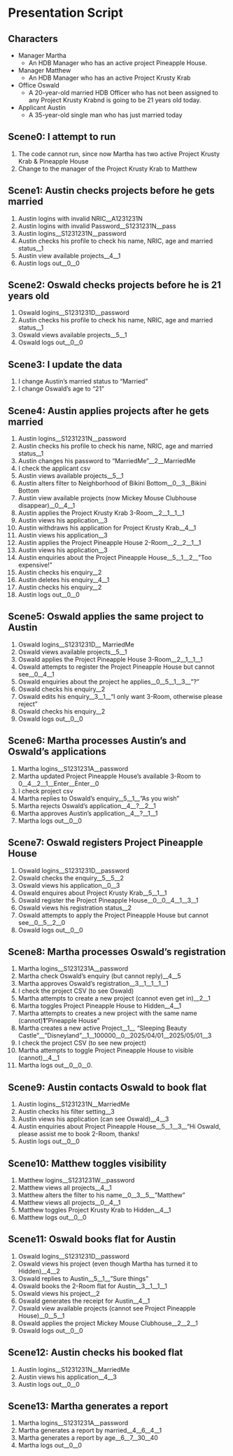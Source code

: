 # Presentation Script
## Characters
- Manager Martha
  - An HDB Manager who has an active project Pineapple House.
- Manager Matthew
  - An HDB Manager who has an active Project Krusty Krab
- Office Oswald
  - A 20-year-old married HDB Officer who has not been assigned to any Project Krusty Krabnd is going to be 21 years old today. 
- Applicant Austin
  - A 35-year-old single man who has just married today
## Scene0: I attempt to run
1.	The code cannot run, since now Martha has two active Project Krusty Krab & Pineapple House
2.	Change to the manager of the Project Krusty Krab to Matthew
## Scene1: Austin checks projects before he gets married
1.	Austin logins with invalid NRIC__A1231231N
2.	Austin logins with invalid Password__S1231231N__pass
3.	Austin logins__S1231231N__password
4.	Austin checks his profile to check his name, NRIC, age and married status__1
5.	Austin view available projects__4__1
6.	Austin logs out__0__0
## Scene2: Oswald checks projects before he is 21 years old
1.	Oswald logins__S1231231D__password
2.	Austin checks his profile to check his name, NRIC, age and married status__1
3.	Oswald views available projects__5__1
4.	Oswald logs out__0__0
## Scene3: I update the data
1.	I change Austin’s married status to “Married”
2.	I change Oswald’s age to “21”
## Scene4: Austin applies projects after he gets married
1.	Austin logins__S1231231N__password
2.	Austin checks his profile to check his name, NRIC, age and married status__1
3.	Austin changes his password to “MarriedMe”__2__MarriedMe
4.	I check the applicant csv
5.	Austin views available projects__5__1
6.	Austin alters filter to Neighborhood of Bikini Bottom__0__3__Bikini Bottom
7.	Austin view available projects (now Mickey Mouse Clubhouse disappear)__0__4__1
8.	Austin applies the Project Krusty Krab 3-Room__2__1__1__1
9.	Austin views his application__3
10.	Austin withdraws his application for Project Krusty Krab__4__1
11.	Austin views his application__3
12.	Austin applies the Project Pineapple House 2-Room__2__2__1__1
13.	Austin views his application__3
14.	Austin enquiries about the Project Pineapple House__5__1__2__”Too expensive!”
15.	Austin checks his enquiry__2
16.	Austin deletes his enquiry__4__1
17.	Austin checks his enquiry__2
18.	Austin logs out__0__0
## Scene5: Oswald applies the same project to Austin
1.	Oswald logins__S1231231D__ MarriedMe 
2.	Oswald views available projects__5__1
3.	Oswald applies the Project Pineapple House 3-Room__2__1__1__1
4.	Oswald attempts to register the Project Pineapple House but cannot see__0__4__1
5.	Oswald enquiries about the project he applies__0__5__1__3__”?”
6.	Oswald checks his enquiry__2
7.	Oswald edits his enquiry__3__1__“I only want 3-Room, otherwise please reject”
8.	Oswald checks his enquiry__2
9.	Oswald logs out__0__0
## Scene6: Martha processes Austin’s and Oswald’s applications
1.	Martha logins__S1231231A__password
2.	Martha updated Project Pineapple House’s available 3-Room to 0__4__2__1__Enter__Enter__0
3.	I check project csv
4.	Martha replies to Oswald’s enquiry__5__1__”As you wish”
5.	Martha rejects Oswald’s application__4__?__2__1
6.	Martha approves Austin’s application__4__?__1__1
7.	Martha logs out__0__0
## Scene7: Oswald registers Project Pineapple House
1.	Oswald logins__S1231231D__password
2.	Oswald checks the enquiry__5__5__2
3.	Oswald views his application__0__3
4.	Oswald enquires about Project Krusty Krab__5__1__1
5.	Oswald register the Project Pineapple House__0__0__4__1__3__1
6.	Oswald views his registration status__2
7.	Oswald attempts to apply the Project Pineapple House but cannot see__0__5__2__0
8.	Oswald logs out__0__0
## Scene8: Martha processes Oswald’s registration
1.	Martha logins__S1231231A__password
2.	Martha check Oswald’s enquiry (but cannot reply)__4__5
3.	Martha approves Oswald’s registration__3__1__1__1__1
4.	I check the project CSV (to see Oswald)
5.	Martha attempts to create a new project (cannot even get in)__2__1
6.	Martha toggles Project Pineapple House to Hidden__4__1
7.	Martha attempts to creates a new project with the same name (cannot)__1__”Pineapple House”
8.	Martha creates a new active Project__1__ “Sleeping Beauty Castle”__”Disneyland”__1__100000__0__2025/04/01__2025/05/01__3
9.	I check the project CSV (to see new project)
10.	Martha attempts to toggle Project Pineapple House to visible (cannot)__4__1
11.	Martha logs out__0__0__0.
## Scene9: Austin contacts Oswald to book flat
1.	Austin logins__S1231231N__MarriedMe
2.	Austin checks his filter setting__3
3.	Austin views his application (can see Oswald)__4__3
4.	Austin enquiries about Project Pineapple House__5__1__3__“Hi Oswald, please assist me to book 2-Room, thanks!
5.	Austin logs out__0__0
## Scene10: Matthew toggles visibility
1.	Matthew logins__S1231231W__password
2.	Matthew views all projects__4__1
3.	Matthew alters the filter to his name__0__3__5__”Matthew”
4.	Matthew views all projects__0__4__1
5.	Matthew toggles Project Krusty Krab to Hidden__4__1
6.	Matthew logs out__0__0
## Scene11: Oswald books flat for Austin
1.	Oswald logins__S1231231D__password
2.	Oswald views his project (even though Martha has turned it to Hidden)__4__2
3.	Oswald replies to Austin__5__1__”Sure things”
4.	Oswald books the 2-Room flat for Austin__3__1__1__1
5.	Oswald views his project__2
6.	Oswald generates the receipt for Austin__4__1
7.	Oswald view available projects (cannot see Project Pineapple House)__0__5__1
8.	Oswald applies the project Mickey Mouse Clubhouse__2__2__1
9.	Oswald logs out__0__0
## Scene12: Austin checks his booked flat
1.	Austin logins__S1231231N__MarriedMe
2.	Austin views his application__4__3
3.	Austin logs out__0__0
## Scene13: Martha generates a report
1.	Martha logins__S1231231A__password
2.	Martha generates a report by married__4__6__4__1
3.	Martha generates a report by age__6__7__30__40
4.	Martha logs out__0__0